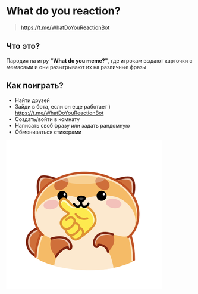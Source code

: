 # What do you reaction?
> https://t.me/WhatDoYouReactionBot

## Что это?

Пародия на игру **"What do you meme?"**, где игрокам выдают карточки с мемасами и они разыгрывают их на различные фразы

## Как поиграть?

+ Найти друзей
+ Зайди в бота, если он еще работает ) https://t.me/WhatDoYouReactionBot
+ Создать/войти в комнату
+ Написать своб фразу или задать рандомную
+ Обмениваться стикерами

![](./dog.png)